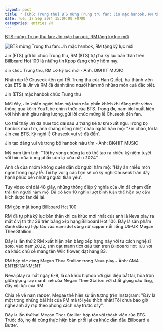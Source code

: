 ```yaml
---
layout: post
title: " [Chúc Trung thu] BTS mừng Trung thu fan: Jin mặc hanbok, RM tặng kỷ lục mới"
date: Tue, 17 Sep 2024 15:00:00 +0700
categories: entries VN
---
```

[BTS mừng Trung thu fan: Jin mặc hanbok, RM tặng kỷ lục mới](https://muctim.tuoitre.vn/bts-mung-trung-thu-fan-jin-mac-hanbok-rm-tang-ky-luc-moi-101240917133134787.htm)

![BTS mừng Trung thu fan: Jin mặc hanbok, RM tặng kỷ lục mới](https://cdn.tuoitre.vn/zoom/600_315/471584752817336320/2024/9/17/z5839092100210-fab51e12d5c8336ae8b57174911846bf-1726550214994373996856-112-0-1159-2000-crop-17265503746571992171676.jpg)

Jin (BTS) gửi lời chúc Trung thu, RM (BTS) tự phá kỷ lục bản thân trên Billboard Hot 100 là những tin Kpop đáng chú ý hôm nay.

Jin chúc Trung thu, RM có kỷ lục mới - Ảnh: BIGHIT MUSIC

Nhân dịp lễ Chuseok (tên gọi Tết Trung thu của Hàn Quốc), hai thành viên của BTS là Jin và RM đã dành tặng người hâm mộ những món quà đặc biệt.

Jin (BTS) mặc hanbok chúc Trung thu

Mới đây, Jin khiến người hâm mộ toàn cầu phấn khích khi đăng một video thông qua kênh YouTube chính thức của BTS. Trong đó, nam idol xuất hiện với hình ảnh giàu năng lượng, gửi lời chúc mừng lễ Chuseok đến fan.

Có thể thấy Jin đã nuôi tóc dài sau 3 tháng kể từ khi xuất ngũ. Trong bộ hanbok màu tím, anh chàng nồng nhiệt chào người hâm mộ: "Xin chào, tôi là Jin của BTS. Kỳ nghỉ lễ Chuseok vui vẻ đã đến".

Jin tạo dáng vui vẻ trong bộ hanbok màu tím - Ảnh: BIGHIT MUSIC

Mỹ nam tâm tình: "Tôi hy vọng chúng ta có thể tạo ra nhiều kỷ niệm tuyệt vời hơn nữa trong phần còn lại của năm 2024".

Anh cả của nhóm không quên dặn dò người hâm mộ: "Hãy ăn nhiều món ngon trong ngày lễ. Tôi hy vọng các bạn sẽ có kỳ nghỉ Chuseok tràn đầy hạnh phúc bên những người thân yêu".

Tuy video chỉ dài 48 giây, những thông điệp ý nghĩa của Jin đã chạm đến trái tim người hâm mộ. Đã có hơn 10 nghìn lượt bình luận thể hiện sự cảm kích được fan để lại.

RM góp mặt trong Billboard Hot 100

RM đã tự phá kỷ lục bản thân khi ca khúc mới nhất của anh là Neva play ra mắt ở vị trí thứ 36 trên bảng xếp hạng Billboard Hot 100. Đây là sản phẩm đánh dấu sự hợp tác của nam idol cùng nữ rapper nổi tiếng US-UK Megan Thee Stallion.

Đây là lần thứ 2 RM xuất hiện trên bảng xếp hạng này với tư cách nghệ sĩ solo. Vào năm 2022, anh đạt thành tích đầu tiên trên Billboard Hot 100 với ca khúc chủ đề mang tên Wild flower, đạt hạng 83.

RM hợp tác cùng Megan Thee Stallion trong Neva play - Ảnh: GMA ENTERTAINMENT

Neva play ra mắt ngày 6-9, là ca khúc hiphop với giai điệu bắt tai, hòa trộn giữa giọng rap mạnh mẽ của Megan Thee Stallion với chất giọng sâu lắng, đầy nội lực của RM.

Chia sẻ về nam rapper, Megan thể hiện sự ấn tượng trên Instagram: "Đây là một trong những bài hát của RM mà tôi yêu thích nhất! Tôi chưa bao giờ nghe anh ấy rap theo phong cách này trước đây".

Đây là lần thứ hai Megan Thee Stallion hợp tác với thành viên của BTS. Trước đó, họ đã cùng thực hiện bản phối lại ca khúc dẫn đầu Billboard là Butter.

